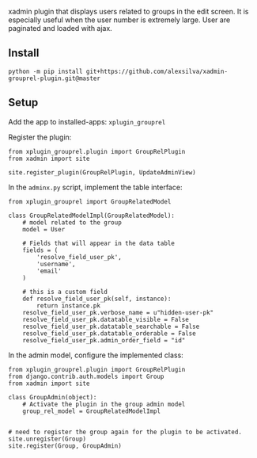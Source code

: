 xadmin plugin that displays users related to groups in the edit screen. 
It is especially useful when the user number is extremely large. 
User are paginated and loaded with ajax.

Install
-
`python -m pip install git+https://github.com/alexsilva/xadmin-grouprel-plugin.git@master`

Setup
-

Add the app to installed-apps: `xplugin_grouprel`

Register the plugin:
```
from xplugin_grouprel.plugin import GroupRelPlugin
from xadmin import site

site.register_plugin(GroupRelPlugin, UpdateAdminView)
```

In the `adminx.py` script, implement the table interface:
```
from xplugin_grouprel import GroupRelatedModel

class GroupRelatedModelImpl(GroupRelatedModel):
    # model related to the group
    model = User
    
    # Fields that will appear in the data table
    fields = (
        'resolve_field_user_pk',
        'username',
        'email'
    )
    
    # this is a custom field
    def resolve_field_user_pk(self, instance):
        return instance.pk
    resolve_field_user_pk.verbose_name = u"hidden-user-pk"
    resolve_field_user_pk.datatable_visible = False
    resolve_field_user_pk.datatable_searchable = False
    resolve_field_user_pk.datatable_orderable = False
    resolve_field_user_pk.admin_order_field = "id"
```

In the admin model, configure the implemented class:
```
from xplugin_grouprel.plugin import GroupRelPlugin
from django.contrib.auth.models import Group
from xadmin import site

class GroupAdmin(object):
    # Activate the plugin in the group admin model
    group_rel_model = GroupRelatedModelImpl
    

# need to register the group again for the plugin to be activated.
site.unregister(Group)
site.register(Group, GroupAdmin)
```
